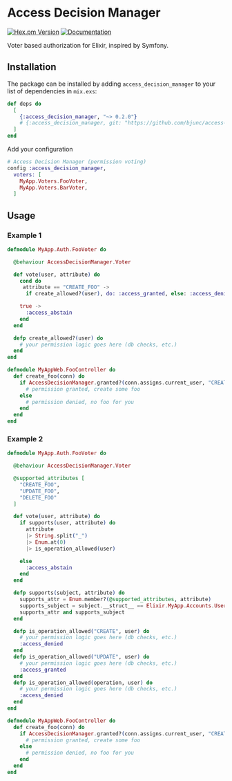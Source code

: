 # Access Decision Manager

[![Hex.pm Version](https://img.shields.io/hexpm/v/access_decision_manager.svg)](https://hex.pm/packages/access_decision_manager)
[![Documentation](https://img.shields.io/badge/docs-latest-blue.svg)](https://hexdocs.pm/access_decision_manager/)

Voter based authorization for Elixir, inspired by Symfony.

## Installation

The package can be installed by adding `access_decision_manager` 
to your list of dependencies in `mix.exs`:

```elixir
def deps do
  [
    {:access_decision_manager, "~> 0.2.0"}
    # {:access_decision_manager, git: "https://github.com/bjunc/access-decision-manager.git"}
  ]
end
```

Add your configuration

```elixir
# Access Decision Manager (permission voting)
config :access_decision_manager,
  voters: [
    MyApp.Voters.FooVoter,
    MyApp.Voters.BarVoter,
  ]
```

## Usage

### Example 1

```elixir
defmodule MyApp.Auth.FooVoter do

  @behaviour AccessDecisionManager.Voter

  def vote(user, attribute) do
    cond do
     attribute == "CREATE_FOO" ->
      if create_allowed?(user), do: :access_granted, else: :access_denied

    true ->
      :access_abstain
    end
  end

  defp create_allowed?(user) do
    # your permission logic goes here (db checks, etc.)
  end
end

defmodule MyAppWeb.FooController do
  def create_foo(conn) do
    if AccessDecisionManager.granted?(conn.assigns.current_user, "CREATE_FOO") do
      # permission granted, create some foo
    else
      # permission denied, no foo for you
    end
  end
end
```

### Example 2

```elixir
defmodule MyApp.Auth.FooVoter do

  @behaviour AccessDecisionManager.Voter

  @supported_attributes [
    "CREATE_FOO",
    "UPDATE_FOO",
    "DELETE_FOO"
  ]

  def vote(user, attribute) do
    if supports(user, attribute) do
      attribute
      |> String.split("_")
      |> Enum.at(0)
      |> is_operation_allowed(user)

    else
      :access_abstain
    end
  end

  defp supports(subject, attribute) do
    supports_attr = Enum.member?(@supported_attributes, attribute)
    supports_subject = subject.__struct__ == Elixir.MyApp.Accounts.User
    supports_attr and supports_subject
  end

  defp is_operation_allowed("CREATE", user) do
    # your permission logic goes here (db checks, etc.)
    :access_denied
  end
  defp is_operation_allowed("UPDATE", user) do
    # your permission logic goes here (db checks, etc.)
    :access_granted
  end
  defp is_operation_allowed(operation, user) do
    # your permission logic goes here (db checks, etc.)
    :access_denied
  end
end

defmodule MyAppWeb.FooController do
  def create_foo(conn) do
    if AccessDecisionManager.granted?(conn.assigns.current_user, "CREATE_FOO") do
      # permission granted, create some foo
    else
      # permission denied, no foo for you
    end
  end
end
```